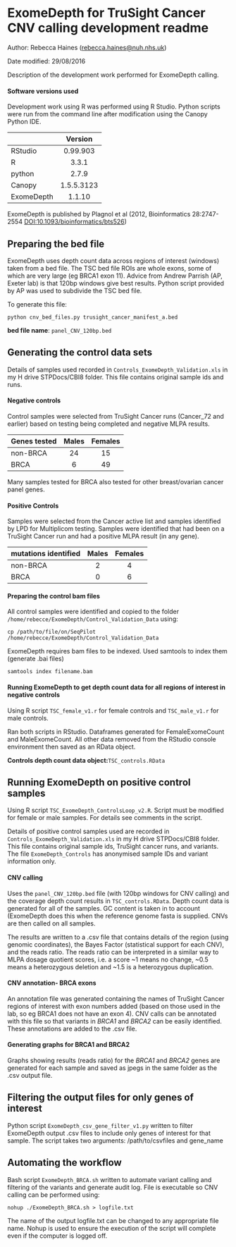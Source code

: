 # ExomeDepth for TruSight Cancer CNV calling development readme

Author: Rebecca Haines (rebecca.haines@nuh.nhs.uk)

Date modified: 29/08/2016

Description of the development work performed for ExomeDepth calling. 

#### Software versions used

Development work using R was performed using R Studio. Python scripts were run from the command line after modification using the Canopy Python IDE.

|          |Version   |
|----------|:--------:|
|RStudio   |0.99.903  |
|R         |3.3.1     |
|python    |2.7.9     |
|Canopy    |1.5.5.3123|
|ExomeDepth|1.1.10    |

ExomeDepth is published by Plagnol et al (2012, Bioinformatics 28:2747-2554 [DOI:10.1093/bioinformatics/bts526](http://bioinformatics.oxfordjournals.org/content/28/21/2747.long))

## Preparing the bed file

ExomeDepth uses depth count data across regions of interest (windows) taken from a bed file. The TSC bed file ROIs are whole exons, some of which are very large (eg BRCA1 exon 11). Advice from Andrew Parrish (AP, Exeter lab) is that 120bp windows give best results. Python script provided by AP was used to subdivide the TSC bed file.

To generate this file:
```
python cnv_bed_files.py trusight_cancer_manifest_a.bed
```

**bed file name**: `panel_CNV_120bp.bed`

## Generating the control data sets

Details of samples used recorded in `Controls_ExomeDepth_Validation.xls` in my H drive STPDocs/CBI8 folder. This file contains original sample ids and runs.

#### Negative controls

Control samples were selected from TruSight Cancer runs (Cancer_72 and earlier) based on testing being completed and negative MLPA results.

|Genes tested|Males    |Females  |
|------------|:-------:|:-------:|
|non-BRCA    |24       |15       |
|BRCA        |6        |49       |

Many samples tested for BRCA also tested for other breast/ovarian cancer panel genes.

#### Positive Controls

Samples were selected from the Cancer active list and samples identified by LPD for Multiplicom testing. Samples were identified that had been on a TruSight Cancer run and had a positive MLPA result (in any gene).

|mutations identified|Males   |Females  |
|--------------------|:------:|:-------:|
|non-BRCA            |2       |4        |
|BRCA                |0       |6        |

#### Preparing the control bam files

All control samples were identified and copied to the folder `/home/rebecce/ExomeDepth/Control_Validation_Data` using:
```
cp /path/to/file/on/SeqPilot /home/rebecce/ExomeDepth/Control_Validation_Data
```

ExomeDepth requires bam files to be indexed. Used samtools to index them (generate .bai files)
```
samtools index filename.bam
```

#### Running ExomeDepth to get depth count data for all regions of interest in negative controls

Using R script `TSC_female_v1.r` for female controls and `TSC_male_v1.r` for male controls.

Ran both scripts in RStudio. Dataframes generated for FemaleExomeCount and MaleExomeCount. All other data removed from the RStudio console environment then saved as an RData object. 

**Controls depth count data object:**`TSC_controls.RData`

## Running ExomeDepth on positive control samples

Using R script `TSC_ExomeDepth_ControlsLoop_v2.R`. Script must be modified for female or male samples. 
For details see comments in the script.

Details of positive control samples used are recorded in `Controls_ExomeDepth_Validation.xls` in my H drive STPDocs/CBI8 folder. This file contains original sample ids, TruSight cancer runs, and variants. The file `ExomeDepth_Controls` has anonymised sample IDs and variant information only.

#### CNV calling

Uses the `panel_CNV_120bp.bed` file (with 120bp windows for CNV calling) and the coverage depth count results in `TSC_controls.RData`. Depth count data is generated for all of the samples. GC content is taken in to account (ExomeDepth does this when the reference genome fasta is supplied. CNVs are then called on all samples.

The results are written to a .csv file that contains details of the region (using genomic coordinates), the Bayes Factor (statistical support for each CNV), and the reads ratio. The reads ratio can be interpreted in a similar way to MLPA dosage quotient scores, i.e. a score ~1 means no change, ~0.5 means a heterozygous deletion and ~1.5 is a heterozygous duplication.

#### CNV annotation- BRCA exons

An annotation file was generated containing the names of TruSight Cancer regions of interest with exon numbers added (based on those used in the lab, so eg BRCA1 does not have an exon 4). CNV calls can be annotated with this file so that variants in *BRCA1* and *BRCA2* can be easily identified. These annotations are added to the .csv file.

#### Generating graphs for BRCA1 and BRCA2

Graphs showing results (reads ratio) for the *BRCA1* and *BRCA2* genes are generated for each sample and saved as jpegs in the same folder as the .csv output file.

## Filtering the output files for only genes of interest

Python script `ExomeDepth_csv_gene_filter_v1.py` written to filter ExomeDepth output .csv files to include only genes of interest for that sample. The script takes two arguments: /path/to/csvfiles and gene_name

## Automating the workflow

Bash script `ExomeDepth_BRCA.sh` written to automate variant calling and filtering of the variants and generate audit log. File is executable so CNV calling can be performed using:
```
nohup ./ExomeDepth_BRCA.sh > logfile.txt
```

The name of the output logfile.txt can be changed to any appropriate file name. Nohup is used to ensure the execution of the script will complete even if the computer is logged off.
